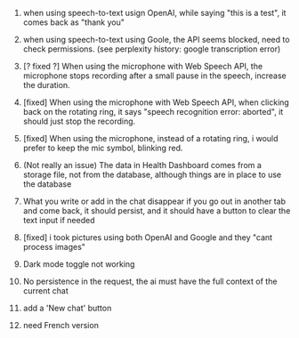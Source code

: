1. when using speech-to-text usign OpenAI, while saying "this is a test", it comes back as "thank you"

2. when using speech-to-text using Goole, the API seems blocked, need to check permissions.
(see perplexity history: google transcription error)

3. [? fixed ?] When using the microphone with Web Speech API, the microphone stops recording after a small pause in the speech, increase the duration.

4. [fixed] When using the microphone with Web Speech API, when clicking back on the rotating ring, it says "speech recognition error: aborted", it should just stop the recording. 

5. [fixed] When using the microphone, instead of a rotating ring, i would prefer to keep the mic symbol, blinking red.

6. (Not really an issue) The data in Health Dashboard comes from a storage file, not from the database, although things are in place to use the database

7. What you write or add in the chat disappear if you go out in another tab and come back, it should persist, and it should have a button to clear the text input if needed

8. [fixed] i took pictures using both OpenAI and Google and they "cant process images"

9. Dark mode toggle not working

10. No persistence in the request, the ai must have the full context of the current chat

11. add a 'New chat' button

12. need French version